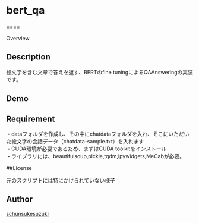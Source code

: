 # bert_qa
====

Overview

## Description
絵文字を含む文章で答えを返す、BERTのfine tuningによるQAAnsweringの実装です。

## Demo

## Requirement
・dataフォルダを作成し、その中にchatdataフォルダを入れ、そこにいただいた絵文字の会話データ（chatdata-sample.txt）を入れます</br>
・CUDA環境が必要であるため、まずはCUDA toolkitをインストール</br>
・ライブラリには、beautifulsoup,pickle,tqdm,ipywidgets,MeCabが必要。</br>

##License

元のスクリプトには特にかけられていない様子

## Author

[schunsukesuzuki](https://github.com/schunsukesuzuki)

